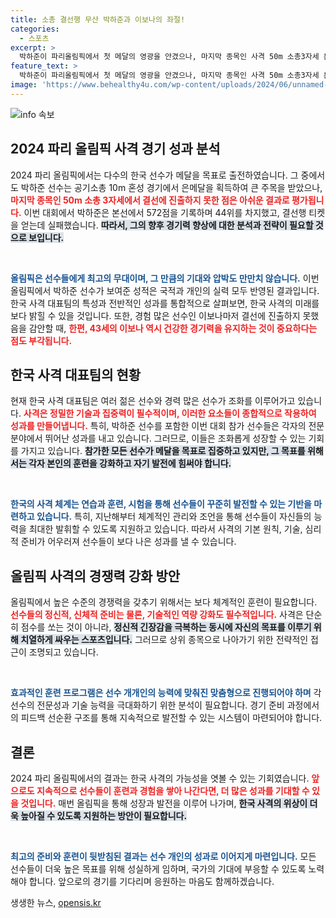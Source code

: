 ```yaml
---
title: 소총 결선행 무산 박하준과 이보나의 좌절!
categories:
  - 스포츠
excerpt: >
  박하준이 파리올림픽에서 첫 메달의 영광을 안겼으나, 마지막 종목인 사격 50m 소총3자세 본선에서 결선행에 실패했습니다. 한국 최고령 선수 이보나도 아쉬운 성적을 거두며 결선 진출이 좌절되었습니다.
feature_text: >
  박하준이 파리올림픽에서 첫 메달의 영광을 안겼으나, 마지막 종목인 사격 50m 소총3자세 본선에서 결선행에 실패했습니다. 한국 최고령 선수 이보나도 아쉬운 성적을 거두며 결선 진출이 좌절되었습니다.
image: 'https://www.behealthy4u.com/wp-content/uploads/2024/06/unnamed-file.png'
---
```


<p><img src="https://www.behealthy4u.com/wp-content/uploads/2024/06/unnamed-file.png" alt="info 속보" /></p>

<h2 data-ke-size="size26">2024 파리 올림픽 사격 경기 성과 분석</h2>

<p data-ke-size="size16">2024 파리 올림픽에서는 다수의 한국 선수가 메달을 목표로 출전하였습니다. 그 중에서도 박하준 선수는 공기소총 10m 혼성 경기에서 은메달을 획득하여 큰 주목을 받았으나, <b><span style="color: #ee2323;">마지막 종목인 50m 소총 3자세에서 결선에 진출하지 못한 점은 아쉬운 결과로 평가됩니다.</span></b> 이번 대회에서 박하준은 본선에서 572점을 기록하며 44위를 차지했고, 결선행 티켓을 얻는데 실패했습니다. <b><span style="background-color: #21538527;">따라서, 그의 향후 경기력 향상에 대한 분석과 전략이 필요할 것으로 보입니다.</span></b></p>

<p data-ke-size="size16">&nbsp;</p>

<p><b><span style="color: #1a5490;">올림픽은 선수들에게 최고의 무대이며, 그 만큼의 기대와 압박도 만만치 않습니다.</span></b> 이번 올림픽에서 박하준 선수가 보여준 성적은 국적과 개인의 실력 모두 반영된 결과입니다. 한국 사격 대표팀의 특성과 전반적인 성과를 통합적으로 살펴보면, 한국 사격의 미래를 보다 밝힐 수 있을 것입니다. 또한, 경험 많은 선수인 이보나마저 결선에 진출하지 못했음을 감안할 때, <b><span style="color: #ee2323;">한편, 43세의 이보나 역시 건강한 경기력을 유지하는 것이 중요하다는 점도 부각됩니다.</span></b></p>

<h2 data-ke-size="size26">한국 사격 대표팀의 현황</h2>

<p data-ke-size="size16">현재 한국 사격 대표팀은 여러 젊은 선수와 경력 많은 선수가 조화를 이루어가고 있습니다. <b><span style="color: #ee2323;">사격은 정밀한 기술과 집중력이 필수적이며, 이러한 요소들이 종합적으로 작용하여 성과를 만들어냅니다.</span></b> 특히, 박하준 선수를 포함한 이번 대회 참가 선수들은 각자의 전문 분야에서 뛰어난 성과를 내고 있습니다. 그러므로, 이들은 조화롭게 성장할 수 있는 기회를 가지고 있습니다. <b><span style="background-color: #21538527;">참가한 모든 선수가 메달을 목표로 집중하고 있지만, 그 목표를 위해서는 각자 본인의 훈련을 강화하고 자기 발전에 힘써야 합니다.</span></b></p>

<p data-ke-size="size16">&nbsp;</p>

<p><b><span style="color: #1a5490;">한국의 사격 체계는 연습과 훈련, 시험을 통해 선수들이 꾸준히 발전할 수 있는 기반을 마련하고 있습니다.</span></b> 특히, 지난해부터 체계적인 관리와 조언을 통해 선수들이 자신들의 능력을 최대한 발휘할 수 있도록 지원하고 있습니다. 따라서 사격의 기본 원칙, 기술, 심리적 준비가 어우러져 선수들이 보다 나은 성과를 낼 수 있습니다.</p>

<h2 data-ke-size="size26">올림픽 사격의 경쟁력 강화 방안</h2>

<p data-ke-size="size16">올림픽에서 높은 수준의 경쟁력을 갖추기 위해서는 보다 체계적인 훈련이 필요합니다. <b><span style="color: #ee2323;">선수들의 정신적, 신체적 준비는 물론, 기술적인 역량 강화도 필수적입니다.</span></b> 사격은 단순히 점수를 쏘는 것이 아니라, <b><span style="background-color: #21538527;">정신적 긴장감을 극복하는 동시에 자신의 목표를 이루기 위해 치열하게 싸우는 스포츠입니다.</span></b> 그러므로 상위 종목으로 나아가기 위한 전략적인 접근이 조명되고 있습니다.</p>

<p data-ke-size="size16">&nbsp;</p>

<p><b><span style="color: #1a5490;">효과적인 훈련 프로그램은 선수 개개인의 능력에 맞춰진 맞춤형으로 진행되어야 하며</span></b> 각 선수의 전문성과 기술 능력을 극대화하기 위한 분석이 필요합니다. 경기 준비 과정에서의 피드백 선순환 구조를 통해 지속적으로 발전할 수 있는 시스템이 마련되어야 합니다.</p>

<h2 data-ke-size="size26">결론</h2>

<p data-ke-size="size16">2024 파리 올림픽에서의 결과는 한국 사격의 가능성을 엿볼 수 있는 기회였습니다. <b><span style="color: #ee2323;">앞으로도 지속적으로 선수들이 훈련과 경험을 쌓아 나간다면, 더 많은 성과를 기대할 수 있을 것입니다.</span></b> 매번 올림픽을 통해 성장과 발전을 이루어 나가며, <b><span style="background-color: #21538527;">한국 사격의 위상이 더욱 높아질 수 있도록 지원하는 방안이 필요합니다.</span></b></p>

<p data-ke-size="size16">&nbsp;</p>

<p><b><span style="color: #1a5490;">최고의 준비와 훈련이 뒷받침된 결과는 선수 개인의 성과로 이어지게 마련입니다.</span></b> 모든 선수들이 더욱 높은 목표를 위해 성실하게 임하며, 국가의 기대에 부응할 수 있도록 노력해야 합니다. 앞으로의 경기를 기다리며 응원하는 마음도 함께하겠습니다.</p>
생생한 뉴스, <a href="https://opensis.kr" rel="dofollow">opensis.kr</a>


